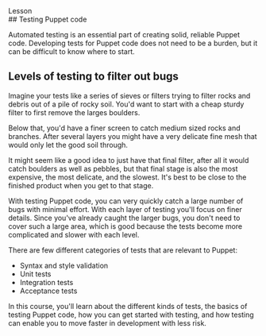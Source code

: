 <link rel="stylesheet" href="/static/selfpaced/selfpaced.css" />

<script defer="" src="//code.jquery.com/jquery-1.11.2.js"></script>

<script defer="" src="https://try.puppet.com/js/selfpaced.js"></script>

<div markdown="1" id="instructions">
<div markdown="1" class="instruction-header">
<i class="fa fa-graduation-cap"></i>
Lesson
</div>
<div markdown="1" class="instruction-content">
## Testing Puppet code

Automated testing is an essential part of creating solid, reliable Puppet code. Developing tests for Puppet code does not need to be a burden, but it can be difficult to know where to start.

## Levels of testing to filter out bugs

Imagine your tests like a series of sieves or filters trying to filter rocks and debris out of a pile of rocky soil. You'd want to start with a cheap sturdy filter to first remove the larges boulders.

Below that, you'd have a finer screen to catch medium sized rocks and branches. After several layers you might have a very delicate fine mesh that would only let the good soil through. 

It might seem like a good idea to just have that final filter, after all it would catch boulders as well as pebbles, but that final stage is also the most expensive, the most delicate, and the slowest. It's best to be close to the finished product when you get to that stage.

With testing Puppet code, you can very quickly catch a large number of bugs with minimal effort. With each layer of testing you'll focus on finer details. Since you've already caught the larger bugs, you don't need to cover such a large area, which is good because the tests become more complicated and slower with each level.

There are few different categories of tests that are relevant to Puppet:

* Syntax and style validation
* Unit tests
* Integration tests
* Acceptance tests

In this course, you'll learn about the different kinds of tests, the basics of testing Puppet code, how you can get started with testing, and how testing can enable you to move faster in development with less risk.

</div>
</div>

